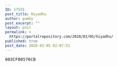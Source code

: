 ```yaml
---
ID: 17555
post_title: Hiyadhu
author: gumby
post_excerpt: ""
layout: post
permalink: >
  https://portalrepository.com/2020/03/05/hiyadhu/
published: true
post_date: 2020-03-05 02:07:51
---
```

<pre>003CF80576CB</pre>